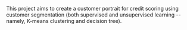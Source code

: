This project aims to create a customer portrait for credit scoring using customer segmentation (both supervised and unsupervised learning -- namely, K-means clustering and decision tree).
